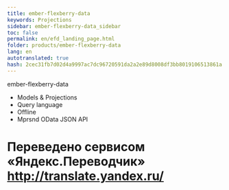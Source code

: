 ```yaml
--- 
title: ember-flexberry-data 
keywords: Projections 
sidebar: ember-flexberry-data_sidebar 
toc: false 
permalink: en/efd_landing_page.html 
folder: products/ember-flexberry-data 
lang: en 
autotranslated: true 
hash: 2cec31fb7d02d4a9997ac7dc96720591da2a2e89d8008df3bb8019106513861a 
--- 
```

ember-flexberry-data 

* Models & Projections 
* Query language 
* Offline 
* Mprsnd OData JSON API 



 # Переведено сервисом «Яндекс.Переводчик» http://translate.yandex.ru/